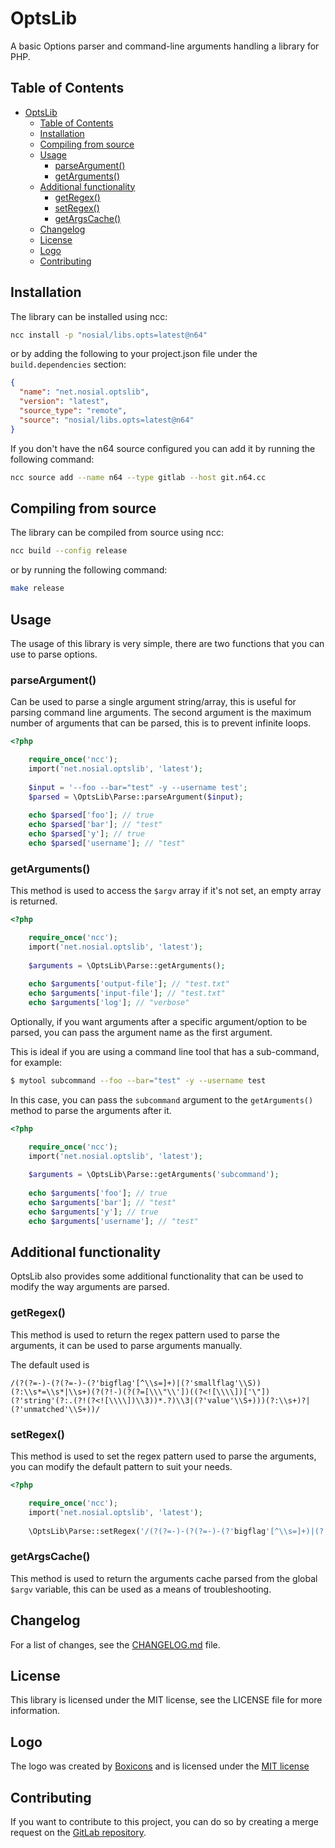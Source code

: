 # OptsLib

A basic Options parser and command-line arguments handling a library for PHP.

## Table of Contents

<!-- TOC -->
* [OptsLib](#optslib)
  * [Table of Contents](#table-of-contents)
  * [Installation](#installation)
  * [Compiling from source](#compiling-from-source)
  * [Usage](#usage)
    * [parseArgument()](#parseargument--)
    * [getArguments()](#getarguments--)
  * [Additional functionality](#additional-functionality)
    * [getRegex()](#getregex--)
    * [setRegex()](#setregex--)
    * [getArgsCache()](#getargscache--)
  * [Changelog](#changelog)
  * [License](#license)
  * [Logo](#logo)
  * [Contributing](#contributing)
<!-- TOC -->

## Installation

The library can be installed using ncc:

```bash
ncc install -p "nosial/libs.opts=latest@n64"
```

or by adding the following to your project.json file under
the `build.dependencies` section:

```json
{
  "name": "net.nosial.optslib",
  "version": "latest",
  "source_type": "remote",
  "source": "nosial/libs.opts=latest@n64"
}
```

If you don't have the n64 source configured you can add it
by running the following command:

```bash
ncc source add --name n64 --type gitlab --host git.n64.cc
```

## Compiling from source

The library can be compiled from source using ncc:

```bash
ncc build --config release
```

or by running the following command:

```bash
make release
```

## Usage

The usage of this library is very simple, there are
two functions that you can use to parse options.

### parseArgument()

Can be used to parse a single argument string/array, this is useful for
parsing command line arguments. The second argument is the maximum number
of arguments that can be parsed, this is to prevent infinite loops.

```php
<?php

    require_once('ncc');
    import('net.nosial.optslib', 'latest');
    
    $input = '--foo --bar="test" -y --username test';
    $parsed = \OptsLib\Parse::parseArgument($input);
    
    echo $parsed['foo']; // true
    echo $parsed['bar']; // "test"
    echo $parsed['y']; // true
    echo $parsed['username']; // "test"
```

### getArguments()

This method is used to access the `$argv` array
if it's not set, an empty array is returned.

```php
<?php

    require_once('ncc');
    import('net.nosial.optslib', 'latest');
    
    $arguments = \OptsLib\Parse::getArguments();
    
    echo $arguments['output-file']; // "test.txt"
    echo $arguments['input-file']; // "test.txt"
    echo $arguments['log']; // "verbose"
```

Optionally, if you want arguments after a specific argument/option
to be parsed, you can pass the argument name as the first argument.

This is ideal if you are using a command line tool that has
a sub-command, for example:

```bash
$ mytool subcommand --foo --bar="test" -y --username test
```

In this case, you can pass the `subcommand` argument to the
`getArguments()` method to parse the arguments after it.

```php
<?php

    require_once('ncc');
    import('net.nosial.optslib', 'latest');
    
    $arguments = \OptsLib\Parse::getArguments('subcommand');
    
    echo $arguments['foo']; // true
    echo $arguments['bar']; // "test"
    echo $arguments['y']; // true
    echo $arguments['username']; // "test"
```

## Additional functionality

OptsLib also provides some additional functionality that
can be used to modify the way arguments are parsed.

### getRegex()

This method is used to return the regex pattern used to parse
the arguments, it can be used to parse arguments manually.

The default used is

```regexp
/(?(?=-)-(?(?=-)-(?'bigflag'[^\\s=]+)|(?'smallflag'\\S))(?:\\s*=\\s*|\\s+)(?(?!-)(?(?=[\\\"\\'])((?<![\\\\])['\"])(?'string'(?:.(?!(?<![\\\\])\\3))*.?)\\3|(?'value'\\S+)))(?:\\s+)?|(?'unmatched'\\S+))/
```

### setRegex()

This method is used to set the regex pattern used to parse
the arguments, you can modify the default pattern to suit your needs.

```php
<?php

    require_once('ncc');
    import('net.nosial.optslib', 'latest');
    
    \OptsLib\Parse::setRegex('/(?(?=-)-(?(?=-)-(?'bigflag'[^\\s=]+)|(?'smallflag'\\S))(?:\\s*=\\s*|\\s+)(?(?!-)(?(?=[\\\"\\'])((?<![\\\\])['\"])(?'string'(?:.(?!(?<![\\\\])\\3))*.?)\\3|(?'value'\\S+)))(?:\\s+)?|(?'unmatched'\\S+))/');
```


### getArgsCache()

This method is used to return the arguments cache parsed from the global
`$argv` variable, this can be used as a means of troubleshooting.


## Changelog

For a list of changes, see the [CHANGELOG.md](CHANGELOG.md) file.


## License

This library is licensed under the MIT license, see the LICENSE file
for more information.


## Logo

The logo was created by [Boxicons](https://boxicons.com/) and is licensed
under the [MIT license](assets/LICENSE)

## Contributing

If you want to contribute to this project, you can do so by
creating a merge request on the [GitLab repository](https://git.n64.cc/nosial/libs/optslib).